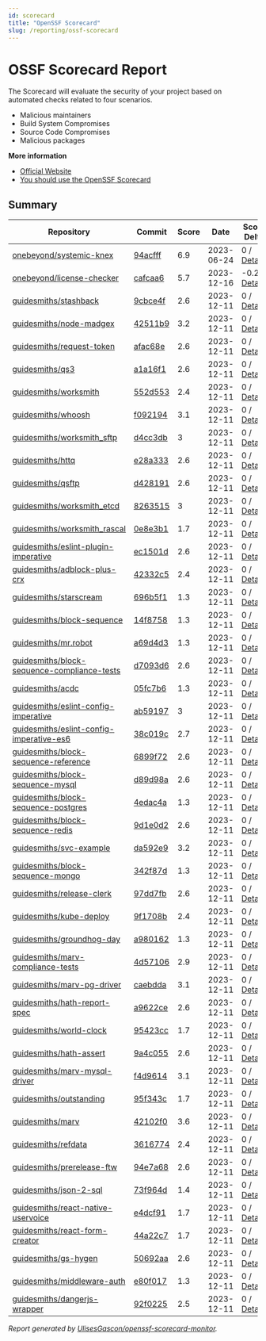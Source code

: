 ```yaml
---
id: scorecard  
title: "OpenSSF Scorecard"
slug: /reporting/ossf-scorecard
---
```


# OSSF Scorecard Report

The Scorecard will evaluate the security of your project based on automated checks related to four scenarios.

- Malicious maintainers
- Build System Compromises
- Source Code Compromises
- Malicious packages


**More information**
- [Official Website](https://securityscorecards.dev/#what-is-openssf-scorecard)
- [You should use the OpenSSF Scorecard](https://dev.to/ulisesgascon/you-should-use-the-openssf-scorecard-4eh4)

## Summary

<!-- OPENSSF-SCORECARD-MONITOR:START -->

| Repository | Commit | Score | Date | Score Delta | Report | StepSecurity |
| -- | -- | -- | -- | -- | -- | -- |
| [onebeyond/systemic-knex](https://github.com/onebeyond/systemic-knex) | [94acfff](https://github.com/onebeyond/systemic-knex/commit/94acfff8e674e3757f3e2e50752cf450e988b664) | 6.9 | 2023-06-24 | 0 / [Details](https://kooltheba.github.io/openssf-scorecard-api-visualizer/#/projects/github.com/onebeyond/systemic-knex/compare/94acfff8e674e3757f3e2e50752cf450e988b664/94acfff8e674e3757f3e2e50752cf450e988b664) | [View](https://kooltheba.github.io/openssf-scorecard-api-visualizer/#/projects/github.com/onebeyond/systemic-knex/commit/94acfff8e674e3757f3e2e50752cf450e988b664) | [Fix it](https://app.stepsecurity.io/securerepo?repo=onebeyond/systemic-knex) |
| [onebeyond/license-checker](https://github.com/onebeyond/license-checker) | [cafcaa6](https://github.com/onebeyond/license-checker/commit/cafcaa6b1ac791d4f863e2b725cccb5c25abfaba) | 5.7 | 2023-12-16 | -0.2 / [Details](https://kooltheba.github.io/openssf-scorecard-api-visualizer/#/projects/github.com/onebeyond/license-checker/compare/cafcaa6b1ac791d4f863e2b725cccb5c25abfaba/cafcaa6b1ac791d4f863e2b725cccb5c25abfaba) | [View](https://kooltheba.github.io/openssf-scorecard-api-visualizer/#/projects/github.com/onebeyond/license-checker/commit/cafcaa6b1ac791d4f863e2b725cccb5c25abfaba) | [Fix it](https://app.stepsecurity.io/securerepo?repo=onebeyond/license-checker) |
| [guidesmiths/stashback](https://github.com/guidesmiths/stashback) | [9cbce4f](https://github.com/guidesmiths/stashback/commit/9cbce4f53f932a386eb4b6fc35430a14dea128cd) | 2.6 | 2023-12-11 | 0 / [Details](https://kooltheba.github.io/openssf-scorecard-api-visualizer/#/projects/github.com/guidesmiths/stashback/compare/9cbce4f53f932a386eb4b6fc35430a14dea128cd/9cbce4f53f932a386eb4b6fc35430a14dea128cd) | [View](https://kooltheba.github.io/openssf-scorecard-api-visualizer/#/projects/github.com/guidesmiths/stashback/commit/9cbce4f53f932a386eb4b6fc35430a14dea128cd) | [Fix it](https://app.stepsecurity.io/securerepo?repo=guidesmiths/stashback) |
| [guidesmiths/node-madgex](https://github.com/guidesmiths/node-madgex) | [42511b9](https://github.com/guidesmiths/node-madgex/commit/42511b9783832e2beb343e5c3fd02524a3260cfe) | 3.2 | 2023-12-11 | 0 / [Details](https://kooltheba.github.io/openssf-scorecard-api-visualizer/#/projects/github.com/guidesmiths/node-madgex/compare/42511b9783832e2beb343e5c3fd02524a3260cfe/42511b9783832e2beb343e5c3fd02524a3260cfe) | [View](https://kooltheba.github.io/openssf-scorecard-api-visualizer/#/projects/github.com/guidesmiths/node-madgex/commit/42511b9783832e2beb343e5c3fd02524a3260cfe) | [Fix it](https://app.stepsecurity.io/securerepo?repo=guidesmiths/node-madgex) |
| [guidesmiths/request-token](https://github.com/guidesmiths/request-token) | [afac68e](https://github.com/guidesmiths/request-token/commit/afac68e3d6d78b1c06f056eb75e4a145af7b70f8) | 2.6 | 2023-12-11 | 0 / [Details](https://kooltheba.github.io/openssf-scorecard-api-visualizer/#/projects/github.com/guidesmiths/request-token/compare/afac68e3d6d78b1c06f056eb75e4a145af7b70f8/afac68e3d6d78b1c06f056eb75e4a145af7b70f8) | [View](https://kooltheba.github.io/openssf-scorecard-api-visualizer/#/projects/github.com/guidesmiths/request-token/commit/afac68e3d6d78b1c06f056eb75e4a145af7b70f8) | [Fix it](https://app.stepsecurity.io/securerepo?repo=guidesmiths/request-token) |
| [guidesmiths/qs3](https://github.com/guidesmiths/qs3) | [a1a16f1](https://github.com/guidesmiths/qs3/commit/a1a16f1c45c3833429765ad9d1a001376c90e23a) | 2.6 | 2023-12-11 | 0 / [Details](https://kooltheba.github.io/openssf-scorecard-api-visualizer/#/projects/github.com/guidesmiths/qs3/compare/a1a16f1c45c3833429765ad9d1a001376c90e23a/a1a16f1c45c3833429765ad9d1a001376c90e23a) | [View](https://kooltheba.github.io/openssf-scorecard-api-visualizer/#/projects/github.com/guidesmiths/qs3/commit/a1a16f1c45c3833429765ad9d1a001376c90e23a) | [Fix it](https://app.stepsecurity.io/securerepo?repo=guidesmiths/qs3) |
| [guidesmiths/worksmith](https://github.com/guidesmiths/worksmith) | [552d553](https://github.com/guidesmiths/worksmith/commit/552d553da88bddde9e55ea83ca5f1b7b756b9326) | 2.4 | 2023-12-11 | 0 / [Details](https://kooltheba.github.io/openssf-scorecard-api-visualizer/#/projects/github.com/guidesmiths/worksmith/compare/552d553da88bddde9e55ea83ca5f1b7b756b9326/552d553da88bddde9e55ea83ca5f1b7b756b9326) | [View](https://kooltheba.github.io/openssf-scorecard-api-visualizer/#/projects/github.com/guidesmiths/worksmith/commit/552d553da88bddde9e55ea83ca5f1b7b756b9326) | [Fix it](https://app.stepsecurity.io/securerepo?repo=guidesmiths/worksmith) |
| [guidesmiths/whoosh](https://github.com/guidesmiths/whoosh) | [f092194](https://github.com/guidesmiths/whoosh/commit/f092194d56a722fb3cc8737e633943455c89a1e6) | 3.1 | 2023-12-11 | 0 / [Details](https://kooltheba.github.io/openssf-scorecard-api-visualizer/#/projects/github.com/guidesmiths/whoosh/compare/f092194d56a722fb3cc8737e633943455c89a1e6/f092194d56a722fb3cc8737e633943455c89a1e6) | [View](https://kooltheba.github.io/openssf-scorecard-api-visualizer/#/projects/github.com/guidesmiths/whoosh/commit/f092194d56a722fb3cc8737e633943455c89a1e6) | [Fix it](https://app.stepsecurity.io/securerepo?repo=guidesmiths/whoosh) |
| [guidesmiths/worksmith_sftp](https://github.com/guidesmiths/worksmith_sftp) | [d4cc3db](https://github.com/guidesmiths/worksmith_sftp/commit/d4cc3dbd7f3bee29e618a75356df788817771915) | 3 | 2023-12-11 | 0 / [Details](https://kooltheba.github.io/openssf-scorecard-api-visualizer/#/projects/github.com/guidesmiths/worksmith_sftp/compare/d4cc3dbd7f3bee29e618a75356df788817771915/d4cc3dbd7f3bee29e618a75356df788817771915) | [View](https://kooltheba.github.io/openssf-scorecard-api-visualizer/#/projects/github.com/guidesmiths/worksmith_sftp/commit/d4cc3dbd7f3bee29e618a75356df788817771915) | [Fix it](https://app.stepsecurity.io/securerepo?repo=guidesmiths/worksmith_sftp) |
| [guidesmiths/httq](https://github.com/guidesmiths/httq) | [e28a333](https://github.com/guidesmiths/httq/commit/e28a3334003da60fbd25f5b7132847c9e999deba) | 2.6 | 2023-12-11 | 0 / [Details](https://kooltheba.github.io/openssf-scorecard-api-visualizer/#/projects/github.com/guidesmiths/httq/compare/e28a3334003da60fbd25f5b7132847c9e999deba/e28a3334003da60fbd25f5b7132847c9e999deba) | [View](https://kooltheba.github.io/openssf-scorecard-api-visualizer/#/projects/github.com/guidesmiths/httq/commit/e28a3334003da60fbd25f5b7132847c9e999deba) | [Fix it](https://app.stepsecurity.io/securerepo?repo=guidesmiths/httq) |
| [guidesmiths/qsftp](https://github.com/guidesmiths/qsftp) | [d428191](https://github.com/guidesmiths/qsftp/commit/d4281918129f63ed5c9da4723c71d0aee937c276) | 2.6 | 2023-12-11 | 0 / [Details](https://kooltheba.github.io/openssf-scorecard-api-visualizer/#/projects/github.com/guidesmiths/qsftp/compare/d4281918129f63ed5c9da4723c71d0aee937c276/d4281918129f63ed5c9da4723c71d0aee937c276) | [View](https://kooltheba.github.io/openssf-scorecard-api-visualizer/#/projects/github.com/guidesmiths/qsftp/commit/d4281918129f63ed5c9da4723c71d0aee937c276) | [Fix it](https://app.stepsecurity.io/securerepo?repo=guidesmiths/qsftp) |
| [guidesmiths/worksmith_etcd](https://github.com/guidesmiths/worksmith_etcd) | [8263515](https://github.com/guidesmiths/worksmith_etcd/commit/82635156c6ea23271f25d6dd004ebe34affba5b3) | 3 | 2023-12-11 | 0 / [Details](https://kooltheba.github.io/openssf-scorecard-api-visualizer/#/projects/github.com/guidesmiths/worksmith_etcd/compare/82635156c6ea23271f25d6dd004ebe34affba5b3/82635156c6ea23271f25d6dd004ebe34affba5b3) | [View](https://kooltheba.github.io/openssf-scorecard-api-visualizer/#/projects/github.com/guidesmiths/worksmith_etcd/commit/82635156c6ea23271f25d6dd004ebe34affba5b3) | [Fix it](https://app.stepsecurity.io/securerepo?repo=guidesmiths/worksmith_etcd) |
| [guidesmiths/worksmith_rascal](https://github.com/guidesmiths/worksmith_rascal) | [0e8e3b1](https://github.com/guidesmiths/worksmith_rascal/commit/0e8e3b17c7e9d2f0b9e5d525e730fa2a2f547a19) | 1.7 | 2023-12-11 | 0 / [Details](https://kooltheba.github.io/openssf-scorecard-api-visualizer/#/projects/github.com/guidesmiths/worksmith_rascal/compare/0e8e3b17c7e9d2f0b9e5d525e730fa2a2f547a19/0e8e3b17c7e9d2f0b9e5d525e730fa2a2f547a19) | [View](https://kooltheba.github.io/openssf-scorecard-api-visualizer/#/projects/github.com/guidesmiths/worksmith_rascal/commit/0e8e3b17c7e9d2f0b9e5d525e730fa2a2f547a19) | [Fix it](https://app.stepsecurity.io/securerepo?repo=guidesmiths/worksmith_rascal) |
| [guidesmiths/eslint-plugin-imperative](https://github.com/guidesmiths/eslint-plugin-imperative) | [ec1501d](https://github.com/guidesmiths/eslint-plugin-imperative/commit/ec1501dd437da39dba7dbc234b6d7d92558514d6) | 2.6 | 2023-12-11 | 0 / [Details](https://kooltheba.github.io/openssf-scorecard-api-visualizer/#/projects/github.com/guidesmiths/eslint-plugin-imperative/compare/ec1501dd437da39dba7dbc234b6d7d92558514d6/ec1501dd437da39dba7dbc234b6d7d92558514d6) | [View](https://kooltheba.github.io/openssf-scorecard-api-visualizer/#/projects/github.com/guidesmiths/eslint-plugin-imperative/commit/ec1501dd437da39dba7dbc234b6d7d92558514d6) | [Fix it](https://app.stepsecurity.io/securerepo?repo=guidesmiths/eslint-plugin-imperative) |
| [guidesmiths/adblock-plus-crx](https://github.com/guidesmiths/adblock-plus-crx) | [42332c5](https://github.com/guidesmiths/adblock-plus-crx/commit/42332c58edf486ec6cd7f972656365325afd03b0) | 2.4 | 2023-12-11 | 0 / [Details](https://kooltheba.github.io/openssf-scorecard-api-visualizer/#/projects/github.com/guidesmiths/adblock-plus-crx/compare/42332c58edf486ec6cd7f972656365325afd03b0/42332c58edf486ec6cd7f972656365325afd03b0) | [View](https://kooltheba.github.io/openssf-scorecard-api-visualizer/#/projects/github.com/guidesmiths/adblock-plus-crx/commit/42332c58edf486ec6cd7f972656365325afd03b0) | [Fix it](https://app.stepsecurity.io/securerepo?repo=guidesmiths/adblock-plus-crx) |
| [guidesmiths/starscream](https://github.com/guidesmiths/starscream) | [696b5f1](https://github.com/guidesmiths/starscream/commit/696b5f1ef9097665a2341d5eb5f5863eb6591558) | 1.3 | 2023-12-11 | 0 / [Details](https://kooltheba.github.io/openssf-scorecard-api-visualizer/#/projects/github.com/guidesmiths/starscream/compare/696b5f1ef9097665a2341d5eb5f5863eb6591558/696b5f1ef9097665a2341d5eb5f5863eb6591558) | [View](https://kooltheba.github.io/openssf-scorecard-api-visualizer/#/projects/github.com/guidesmiths/starscream/commit/696b5f1ef9097665a2341d5eb5f5863eb6591558) | [Fix it](https://app.stepsecurity.io/securerepo?repo=guidesmiths/starscream) |
| [guidesmiths/block-sequence](https://github.com/guidesmiths/block-sequence) | [14f8758](https://github.com/guidesmiths/block-sequence/commit/14f87583bd41f254977e818f2f667a8fad5f963f) | 1.3 | 2023-12-11 | 0 / [Details](https://kooltheba.github.io/openssf-scorecard-api-visualizer/#/projects/github.com/guidesmiths/block-sequence/compare/14f87583bd41f254977e818f2f667a8fad5f963f/14f87583bd41f254977e818f2f667a8fad5f963f) | [View](https://kooltheba.github.io/openssf-scorecard-api-visualizer/#/projects/github.com/guidesmiths/block-sequence/commit/14f87583bd41f254977e818f2f667a8fad5f963f) | [Fix it](https://app.stepsecurity.io/securerepo?repo=guidesmiths/block-sequence) |
| [guidesmiths/mr.robot](https://github.com/guidesmiths/mr.robot) | [a69d4d3](https://github.com/guidesmiths/mr.robot/commit/a69d4d38917dc0704538cdf2936401cb3bc4bac8) | 1.3 | 2023-12-11 | 0 / [Details](https://kooltheba.github.io/openssf-scorecard-api-visualizer/#/projects/github.com/guidesmiths/mr.robot/compare/a69d4d38917dc0704538cdf2936401cb3bc4bac8/a69d4d38917dc0704538cdf2936401cb3bc4bac8) | [View](https://kooltheba.github.io/openssf-scorecard-api-visualizer/#/projects/github.com/guidesmiths/mr.robot/commit/a69d4d38917dc0704538cdf2936401cb3bc4bac8) | [Fix it](https://app.stepsecurity.io/securerepo?repo=guidesmiths/mr.robot) |
| [guidesmiths/block-sequence-compliance-tests](https://github.com/guidesmiths/block-sequence-compliance-tests) | [d7093d6](https://github.com/guidesmiths/block-sequence-compliance-tests/commit/d7093d678907e604b03074c8a61dd94241f5d738) | 2.6 | 2023-12-11 | 0 / [Details](https://kooltheba.github.io/openssf-scorecard-api-visualizer/#/projects/github.com/guidesmiths/block-sequence-compliance-tests/compare/d7093d678907e604b03074c8a61dd94241f5d738/d7093d678907e604b03074c8a61dd94241f5d738) | [View](https://kooltheba.github.io/openssf-scorecard-api-visualizer/#/projects/github.com/guidesmiths/block-sequence-compliance-tests/commit/d7093d678907e604b03074c8a61dd94241f5d738) | [Fix it](https://app.stepsecurity.io/securerepo?repo=guidesmiths/block-sequence-compliance-tests) |
| [guidesmiths/acdc](https://github.com/guidesmiths/acdc) | [05fc7b6](https://github.com/guidesmiths/acdc/commit/05fc7b6a66ecdfa117c62f989ca3cc4a16f2254a) | 1.3 | 2023-12-11 | 0 / [Details](https://kooltheba.github.io/openssf-scorecard-api-visualizer/#/projects/github.com/guidesmiths/acdc/compare/05fc7b6a66ecdfa117c62f989ca3cc4a16f2254a/05fc7b6a66ecdfa117c62f989ca3cc4a16f2254a) | [View](https://kooltheba.github.io/openssf-scorecard-api-visualizer/#/projects/github.com/guidesmiths/acdc/commit/05fc7b6a66ecdfa117c62f989ca3cc4a16f2254a) | [Fix it](https://app.stepsecurity.io/securerepo?repo=guidesmiths/acdc) |
| [guidesmiths/eslint-config-imperative](https://github.com/guidesmiths/eslint-config-imperative) | [ab59197](https://github.com/guidesmiths/eslint-config-imperative/commit/ab59197c7dfcda33fa2033378ba0412a80de3be3) | 3 | 2023-12-11 | 0 / [Details](https://kooltheba.github.io/openssf-scorecard-api-visualizer/#/projects/github.com/guidesmiths/eslint-config-imperative/compare/ab59197c7dfcda33fa2033378ba0412a80de3be3/ab59197c7dfcda33fa2033378ba0412a80de3be3) | [View](https://kooltheba.github.io/openssf-scorecard-api-visualizer/#/projects/github.com/guidesmiths/eslint-config-imperative/commit/ab59197c7dfcda33fa2033378ba0412a80de3be3) | [Fix it](https://app.stepsecurity.io/securerepo?repo=guidesmiths/eslint-config-imperative) |
| [guidesmiths/eslint-config-imperative-es6](https://github.com/guidesmiths/eslint-config-imperative-es6) | [38c019c](https://github.com/guidesmiths/eslint-config-imperative-es6/commit/38c019c3712665257b58ce9d81760e08fcf8ead1) | 2.7 | 2023-12-11 | 0 / [Details](https://kooltheba.github.io/openssf-scorecard-api-visualizer/#/projects/github.com/guidesmiths/eslint-config-imperative-es6/compare/38c019c3712665257b58ce9d81760e08fcf8ead1/38c019c3712665257b58ce9d81760e08fcf8ead1) | [View](https://kooltheba.github.io/openssf-scorecard-api-visualizer/#/projects/github.com/guidesmiths/eslint-config-imperative-es6/commit/38c019c3712665257b58ce9d81760e08fcf8ead1) | [Fix it](https://app.stepsecurity.io/securerepo?repo=guidesmiths/eslint-config-imperative-es6) |
| [guidesmiths/block-sequence-reference](https://github.com/guidesmiths/block-sequence-reference) | [6899f72](https://github.com/guidesmiths/block-sequence-reference/commit/6899f7283143c286e9b9b3ee2f4b98b20180d4b7) | 2.6 | 2023-12-11 | 0 / [Details](https://kooltheba.github.io/openssf-scorecard-api-visualizer/#/projects/github.com/guidesmiths/block-sequence-reference/compare/6899f7283143c286e9b9b3ee2f4b98b20180d4b7/6899f7283143c286e9b9b3ee2f4b98b20180d4b7) | [View](https://kooltheba.github.io/openssf-scorecard-api-visualizer/#/projects/github.com/guidesmiths/block-sequence-reference/commit/6899f7283143c286e9b9b3ee2f4b98b20180d4b7) | [Fix it](https://app.stepsecurity.io/securerepo?repo=guidesmiths/block-sequence-reference) |
| [guidesmiths/block-sequence-mysql](https://github.com/guidesmiths/block-sequence-mysql) | [d89d98a](https://github.com/guidesmiths/block-sequence-mysql/commit/d89d98ad9936d4bee43a4ab975805fbd11ca107d) | 2.6 | 2023-12-11 | 0 / [Details](https://kooltheba.github.io/openssf-scorecard-api-visualizer/#/projects/github.com/guidesmiths/block-sequence-mysql/compare/d89d98ad9936d4bee43a4ab975805fbd11ca107d/d89d98ad9936d4bee43a4ab975805fbd11ca107d) | [View](https://kooltheba.github.io/openssf-scorecard-api-visualizer/#/projects/github.com/guidesmiths/block-sequence-mysql/commit/d89d98ad9936d4bee43a4ab975805fbd11ca107d) | [Fix it](https://app.stepsecurity.io/securerepo?repo=guidesmiths/block-sequence-mysql) |
| [guidesmiths/block-sequence-postgres](https://github.com/guidesmiths/block-sequence-postgres) | [4edac4a](https://github.com/guidesmiths/block-sequence-postgres/commit/4edac4a9297f76e43fb233704d39ac4353536fc5) | 1.3 | 2023-12-11 | 0 / [Details](https://kooltheba.github.io/openssf-scorecard-api-visualizer/#/projects/github.com/guidesmiths/block-sequence-postgres/compare/4edac4a9297f76e43fb233704d39ac4353536fc5/4edac4a9297f76e43fb233704d39ac4353536fc5) | [View](https://kooltheba.github.io/openssf-scorecard-api-visualizer/#/projects/github.com/guidesmiths/block-sequence-postgres/commit/4edac4a9297f76e43fb233704d39ac4353536fc5) | [Fix it](https://app.stepsecurity.io/securerepo?repo=guidesmiths/block-sequence-postgres) |
| [guidesmiths/block-sequence-redis](https://github.com/guidesmiths/block-sequence-redis) | [9d1e0d2](https://github.com/guidesmiths/block-sequence-redis/commit/9d1e0d2aa10d22af66a93bf8f27fa5d119e8ebb3) | 2.6 | 2023-12-11 | 0 / [Details](https://kooltheba.github.io/openssf-scorecard-api-visualizer/#/projects/github.com/guidesmiths/block-sequence-redis/compare/9d1e0d2aa10d22af66a93bf8f27fa5d119e8ebb3/9d1e0d2aa10d22af66a93bf8f27fa5d119e8ebb3) | [View](https://kooltheba.github.io/openssf-scorecard-api-visualizer/#/projects/github.com/guidesmiths/block-sequence-redis/commit/9d1e0d2aa10d22af66a93bf8f27fa5d119e8ebb3) | [Fix it](https://app.stepsecurity.io/securerepo?repo=guidesmiths/block-sequence-redis) |
| [guidesmiths/svc-example](https://github.com/guidesmiths/svc-example) | [da592e9](https://github.com/guidesmiths/svc-example/commit/da592e9a6969cedfe6959f788ef215e1a8098703) | 3.2 | 2023-12-11 | 0 / [Details](https://kooltheba.github.io/openssf-scorecard-api-visualizer/#/projects/github.com/guidesmiths/svc-example/compare/da592e9a6969cedfe6959f788ef215e1a8098703/da592e9a6969cedfe6959f788ef215e1a8098703) | [View](https://kooltheba.github.io/openssf-scorecard-api-visualizer/#/projects/github.com/guidesmiths/svc-example/commit/da592e9a6969cedfe6959f788ef215e1a8098703) | [Fix it](https://app.stepsecurity.io/securerepo?repo=guidesmiths/svc-example) |
| [guidesmiths/block-sequence-mongo](https://github.com/guidesmiths/block-sequence-mongo) | [342f87d](https://github.com/guidesmiths/block-sequence-mongo/commit/342f87d441e99be150e035ce09b6dbfaeab8a2df) | 1.3 | 2023-12-11 | 0 / [Details](https://kooltheba.github.io/openssf-scorecard-api-visualizer/#/projects/github.com/guidesmiths/block-sequence-mongo/compare/342f87d441e99be150e035ce09b6dbfaeab8a2df/342f87d441e99be150e035ce09b6dbfaeab8a2df) | [View](https://kooltheba.github.io/openssf-scorecard-api-visualizer/#/projects/github.com/guidesmiths/block-sequence-mongo/commit/342f87d441e99be150e035ce09b6dbfaeab8a2df) | [Fix it](https://app.stepsecurity.io/securerepo?repo=guidesmiths/block-sequence-mongo) |
| [guidesmiths/release-clerk](https://github.com/guidesmiths/release-clerk) | [97dd7fb](https://github.com/guidesmiths/release-clerk/commit/97dd7fbb3575149427fe87685a76e9db1b9eeb6b) | 2.6 | 2023-12-11 | 0 / [Details](https://kooltheba.github.io/openssf-scorecard-api-visualizer/#/projects/github.com/guidesmiths/release-clerk/compare/97dd7fbb3575149427fe87685a76e9db1b9eeb6b/97dd7fbb3575149427fe87685a76e9db1b9eeb6b) | [View](https://kooltheba.github.io/openssf-scorecard-api-visualizer/#/projects/github.com/guidesmiths/release-clerk/commit/97dd7fbb3575149427fe87685a76e9db1b9eeb6b) | [Fix it](https://app.stepsecurity.io/securerepo?repo=guidesmiths/release-clerk) |
| [guidesmiths/kube-deploy](https://github.com/guidesmiths/kube-deploy) | [9f1708b](https://github.com/guidesmiths/kube-deploy/commit/9f1708b3f3c1b0ba99a41b148dc6c051dbf08cdd) | 2.4 | 2023-12-11 | 0 / [Details](https://kooltheba.github.io/openssf-scorecard-api-visualizer/#/projects/github.com/guidesmiths/kube-deploy/compare/9f1708b3f3c1b0ba99a41b148dc6c051dbf08cdd/9f1708b3f3c1b0ba99a41b148dc6c051dbf08cdd) | [View](https://kooltheba.github.io/openssf-scorecard-api-visualizer/#/projects/github.com/guidesmiths/kube-deploy/commit/9f1708b3f3c1b0ba99a41b148dc6c051dbf08cdd) | [Fix it](https://app.stepsecurity.io/securerepo?repo=guidesmiths/kube-deploy) |
| [guidesmiths/groundhog-day](https://github.com/guidesmiths/groundhog-day) | [a980162](https://github.com/guidesmiths/groundhog-day/commit/a980162f468304cb8820e0c5bcf79c062279d9d3) | 1.3 | 2023-12-11 | 0 / [Details](https://kooltheba.github.io/openssf-scorecard-api-visualizer/#/projects/github.com/guidesmiths/groundhog-day/compare/a980162f468304cb8820e0c5bcf79c062279d9d3/a980162f468304cb8820e0c5bcf79c062279d9d3) | [View](https://kooltheba.github.io/openssf-scorecard-api-visualizer/#/projects/github.com/guidesmiths/groundhog-day/commit/a980162f468304cb8820e0c5bcf79c062279d9d3) | [Fix it](https://app.stepsecurity.io/securerepo?repo=guidesmiths/groundhog-day) |
| [guidesmiths/marv-compliance-tests](https://github.com/guidesmiths/marv-compliance-tests) | [4d57106](https://github.com/guidesmiths/marv-compliance-tests/commit/4d571066a939f1fb93373fe79068f0dcc57e987e) | 2.9 | 2023-12-11 | 0 / [Details](https://kooltheba.github.io/openssf-scorecard-api-visualizer/#/projects/github.com/guidesmiths/marv-compliance-tests/compare/4d571066a939f1fb93373fe79068f0dcc57e987e/4d571066a939f1fb93373fe79068f0dcc57e987e) | [View](https://kooltheba.github.io/openssf-scorecard-api-visualizer/#/projects/github.com/guidesmiths/marv-compliance-tests/commit/4d571066a939f1fb93373fe79068f0dcc57e987e) | [Fix it](https://app.stepsecurity.io/securerepo?repo=guidesmiths/marv-compliance-tests) |
| [guidesmiths/marv-pg-driver](https://github.com/guidesmiths/marv-pg-driver) | [caebdda](https://github.com/guidesmiths/marv-pg-driver/commit/caebddabf506f1635f5489c88f914a18a44a3f5d) | 3.1 | 2023-12-11 | 0 / [Details](https://kooltheba.github.io/openssf-scorecard-api-visualizer/#/projects/github.com/guidesmiths/marv-pg-driver/compare/caebddabf506f1635f5489c88f914a18a44a3f5d/caebddabf506f1635f5489c88f914a18a44a3f5d) | [View](https://kooltheba.github.io/openssf-scorecard-api-visualizer/#/projects/github.com/guidesmiths/marv-pg-driver/commit/caebddabf506f1635f5489c88f914a18a44a3f5d) | [Fix it](https://app.stepsecurity.io/securerepo?repo=guidesmiths/marv-pg-driver) |
| [guidesmiths/hath-report-spec](https://github.com/guidesmiths/hath-report-spec) | [a9622ce](https://github.com/guidesmiths/hath-report-spec/commit/a9622ce23351996a9c811a27da1dd407194c780c) | 2.6 | 2023-12-11 | 0 / [Details](https://kooltheba.github.io/openssf-scorecard-api-visualizer/#/projects/github.com/guidesmiths/hath-report-spec/compare/a9622ce23351996a9c811a27da1dd407194c780c/a9622ce23351996a9c811a27da1dd407194c780c) | [View](https://kooltheba.github.io/openssf-scorecard-api-visualizer/#/projects/github.com/guidesmiths/hath-report-spec/commit/a9622ce23351996a9c811a27da1dd407194c780c) | [Fix it](https://app.stepsecurity.io/securerepo?repo=guidesmiths/hath-report-spec) |
| [guidesmiths/world-clock](https://github.com/guidesmiths/world-clock) | [95423cc](https://github.com/guidesmiths/world-clock/commit/95423ccabbb1c116b1b2f1d7b374de83c8977634) | 1.7 | 2023-12-11 | 0 / [Details](https://kooltheba.github.io/openssf-scorecard-api-visualizer/#/projects/github.com/guidesmiths/world-clock/compare/95423ccabbb1c116b1b2f1d7b374de83c8977634/95423ccabbb1c116b1b2f1d7b374de83c8977634) | [View](https://kooltheba.github.io/openssf-scorecard-api-visualizer/#/projects/github.com/guidesmiths/world-clock/commit/95423ccabbb1c116b1b2f1d7b374de83c8977634) | [Fix it](https://app.stepsecurity.io/securerepo?repo=guidesmiths/world-clock) |
| [guidesmiths/hath-assert](https://github.com/guidesmiths/hath-assert) | [9a4c055](https://github.com/guidesmiths/hath-assert/commit/9a4c055fc5b3726253d0d97c76ee25cfb4ae1db0) | 2.6 | 2023-12-11 | 0 / [Details](https://kooltheba.github.io/openssf-scorecard-api-visualizer/#/projects/github.com/guidesmiths/hath-assert/compare/9a4c055fc5b3726253d0d97c76ee25cfb4ae1db0/9a4c055fc5b3726253d0d97c76ee25cfb4ae1db0) | [View](https://kooltheba.github.io/openssf-scorecard-api-visualizer/#/projects/github.com/guidesmiths/hath-assert/commit/9a4c055fc5b3726253d0d97c76ee25cfb4ae1db0) | [Fix it](https://app.stepsecurity.io/securerepo?repo=guidesmiths/hath-assert) |
| [guidesmiths/marv-mysql-driver](https://github.com/guidesmiths/marv-mysql-driver) | [f4d9614](https://github.com/guidesmiths/marv-mysql-driver/commit/f4d96140bfb3e43527a2ba8a24ae0ac42f4373e0) | 3.1 | 2023-12-11 | 0 / [Details](https://kooltheba.github.io/openssf-scorecard-api-visualizer/#/projects/github.com/guidesmiths/marv-mysql-driver/compare/f4d96140bfb3e43527a2ba8a24ae0ac42f4373e0/f4d96140bfb3e43527a2ba8a24ae0ac42f4373e0) | [View](https://kooltheba.github.io/openssf-scorecard-api-visualizer/#/projects/github.com/guidesmiths/marv-mysql-driver/commit/f4d96140bfb3e43527a2ba8a24ae0ac42f4373e0) | [Fix it](https://app.stepsecurity.io/securerepo?repo=guidesmiths/marv-mysql-driver) |
| [guidesmiths/outstanding](https://github.com/guidesmiths/outstanding) | [95f343c](https://github.com/guidesmiths/outstanding/commit/95f343c02b5ee6a77d58218027181f980a5d64d4) | 1.7 | 2023-12-11 | 0 / [Details](https://kooltheba.github.io/openssf-scorecard-api-visualizer/#/projects/github.com/guidesmiths/outstanding/compare/95f343c02b5ee6a77d58218027181f980a5d64d4/95f343c02b5ee6a77d58218027181f980a5d64d4) | [View](https://kooltheba.github.io/openssf-scorecard-api-visualizer/#/projects/github.com/guidesmiths/outstanding/commit/95f343c02b5ee6a77d58218027181f980a5d64d4) | [Fix it](https://app.stepsecurity.io/securerepo?repo=guidesmiths/outstanding) |
| [guidesmiths/marv](https://github.com/guidesmiths/marv) | [42102f0](https://github.com/guidesmiths/marv/commit/42102f07fd3a1110b93b77e65cc1be52f0337125) | 3.6 | 2023-12-11 | 0 / [Details](https://kooltheba.github.io/openssf-scorecard-api-visualizer/#/projects/github.com/guidesmiths/marv/compare/42102f07fd3a1110b93b77e65cc1be52f0337125/42102f07fd3a1110b93b77e65cc1be52f0337125) | [View](https://kooltheba.github.io/openssf-scorecard-api-visualizer/#/projects/github.com/guidesmiths/marv/commit/42102f07fd3a1110b93b77e65cc1be52f0337125) | [Fix it](https://app.stepsecurity.io/securerepo?repo=guidesmiths/marv) |
| [guidesmiths/refdata](https://github.com/guidesmiths/refdata) | [3616774](https://github.com/guidesmiths/refdata/commit/36167744cffd878fb1c2b071f6b48f86e31fc9a2) | 2.4 | 2023-12-11 | 0 / [Details](https://kooltheba.github.io/openssf-scorecard-api-visualizer/#/projects/github.com/guidesmiths/refdata/compare/36167744cffd878fb1c2b071f6b48f86e31fc9a2/36167744cffd878fb1c2b071f6b48f86e31fc9a2) | [View](https://kooltheba.github.io/openssf-scorecard-api-visualizer/#/projects/github.com/guidesmiths/refdata/commit/36167744cffd878fb1c2b071f6b48f86e31fc9a2) | [Fix it](https://app.stepsecurity.io/securerepo?repo=guidesmiths/refdata) |
| [guidesmiths/prerelease-ftw](https://github.com/guidesmiths/prerelease-ftw) | [94e7a68](https://github.com/guidesmiths/prerelease-ftw/commit/94e7a68b421b4645444ecfbe77d48552740c4eb4) | 2.6 | 2023-12-11 | 0 / [Details](https://kooltheba.github.io/openssf-scorecard-api-visualizer/#/projects/github.com/guidesmiths/prerelease-ftw/compare/94e7a68b421b4645444ecfbe77d48552740c4eb4/94e7a68b421b4645444ecfbe77d48552740c4eb4) | [View](https://kooltheba.github.io/openssf-scorecard-api-visualizer/#/projects/github.com/guidesmiths/prerelease-ftw/commit/94e7a68b421b4645444ecfbe77d48552740c4eb4) | [Fix it](https://app.stepsecurity.io/securerepo?repo=guidesmiths/prerelease-ftw) |
| [guidesmiths/json-2-sql](https://github.com/guidesmiths/json-2-sql) | [73f964d](https://github.com/guidesmiths/json-2-sql/commit/73f964d9d61882db60686e03c795d6cb12951fe9) | 1.4 | 2023-12-11 | 0 / [Details](https://kooltheba.github.io/openssf-scorecard-api-visualizer/#/projects/github.com/guidesmiths/json-2-sql/compare/73f964d9d61882db60686e03c795d6cb12951fe9/73f964d9d61882db60686e03c795d6cb12951fe9) | [View](https://kooltheba.github.io/openssf-scorecard-api-visualizer/#/projects/github.com/guidesmiths/json-2-sql/commit/73f964d9d61882db60686e03c795d6cb12951fe9) | [Fix it](https://app.stepsecurity.io/securerepo?repo=guidesmiths/json-2-sql) |
| [guidesmiths/react-native-uservoice](https://github.com/guidesmiths/react-native-uservoice) | [e4dcf91](https://github.com/guidesmiths/react-native-uservoice/commit/e4dcf91b7d7b9e532dbf199beeaf37b367c731ad) | 1.7 | 2023-12-11 | 0 / [Details](https://kooltheba.github.io/openssf-scorecard-api-visualizer/#/projects/github.com/guidesmiths/react-native-uservoice/compare/e4dcf91b7d7b9e532dbf199beeaf37b367c731ad/e4dcf91b7d7b9e532dbf199beeaf37b367c731ad) | [View](https://kooltheba.github.io/openssf-scorecard-api-visualizer/#/projects/github.com/guidesmiths/react-native-uservoice/commit/e4dcf91b7d7b9e532dbf199beeaf37b367c731ad) | [Fix it](https://app.stepsecurity.io/securerepo?repo=guidesmiths/react-native-uservoice) |
| [guidesmiths/react-form-creator](https://github.com/guidesmiths/react-form-creator) | [44a22c7](https://github.com/guidesmiths/react-form-creator/commit/44a22c72f2584ed220dc5fa0f0bea3bee48feeac) | 1.7 | 2023-12-11 | 0 / [Details](https://kooltheba.github.io/openssf-scorecard-api-visualizer/#/projects/github.com/guidesmiths/react-form-creator/compare/44a22c72f2584ed220dc5fa0f0bea3bee48feeac/44a22c72f2584ed220dc5fa0f0bea3bee48feeac) | [View](https://kooltheba.github.io/openssf-scorecard-api-visualizer/#/projects/github.com/guidesmiths/react-form-creator/commit/44a22c72f2584ed220dc5fa0f0bea3bee48feeac) | [Fix it](https://app.stepsecurity.io/securerepo?repo=guidesmiths/react-form-creator) |
| [guidesmiths/gs-hygen](https://github.com/guidesmiths/gs-hygen) | [50692aa](https://github.com/guidesmiths/gs-hygen/commit/50692aaca467dc08e1b0cc4774cdbb7120978792) | 2.6 | 2023-12-11 | 0 / [Details](https://kooltheba.github.io/openssf-scorecard-api-visualizer/#/projects/github.com/guidesmiths/gs-hygen/compare/50692aaca467dc08e1b0cc4774cdbb7120978792/50692aaca467dc08e1b0cc4774cdbb7120978792) | [View](https://kooltheba.github.io/openssf-scorecard-api-visualizer/#/projects/github.com/guidesmiths/gs-hygen/commit/50692aaca467dc08e1b0cc4774cdbb7120978792) | [Fix it](https://app.stepsecurity.io/securerepo?repo=guidesmiths/gs-hygen) |
| [guidesmiths/middleware-auth](https://github.com/guidesmiths/middleware-auth) | [e80f017](https://github.com/guidesmiths/middleware-auth/commit/e80f0176ee81d856b0ffd3d79c55c95aaefda5e8) | 1.3 | 2023-12-11 | 0 / [Details](https://kooltheba.github.io/openssf-scorecard-api-visualizer/#/projects/github.com/guidesmiths/middleware-auth/compare/e80f0176ee81d856b0ffd3d79c55c95aaefda5e8/e80f0176ee81d856b0ffd3d79c55c95aaefda5e8) | [View](https://kooltheba.github.io/openssf-scorecard-api-visualizer/#/projects/github.com/guidesmiths/middleware-auth/commit/e80f0176ee81d856b0ffd3d79c55c95aaefda5e8) | [Fix it](https://app.stepsecurity.io/securerepo?repo=guidesmiths/middleware-auth) |
| [guidesmiths/dangerjs-wrapper](https://github.com/guidesmiths/dangerjs-wrapper) | [92f0225](https://github.com/guidesmiths/dangerjs-wrapper/commit/92f0225f4444f56982040635e1650ae938ec6cd9) | 2.5 | 2023-12-11 | 0 / [Details](https://kooltheba.github.io/openssf-scorecard-api-visualizer/#/projects/github.com/guidesmiths/dangerjs-wrapper/compare/92f0225f4444f56982040635e1650ae938ec6cd9/92f0225f4444f56982040635e1650ae938ec6cd9) | [View](https://kooltheba.github.io/openssf-scorecard-api-visualizer/#/projects/github.com/guidesmiths/dangerjs-wrapper/commit/92f0225f4444f56982040635e1650ae938ec6cd9) | [Fix it](https://app.stepsecurity.io/securerepo?repo=guidesmiths/dangerjs-wrapper) |

_Report generated by [UlisesGascon/openssf-scorecard-monitor](https://github.com/UlisesGascon/openssf-scorecard-monitor)._
<!-- OPENSSF-SCORECARD-MONITOR:END -->


